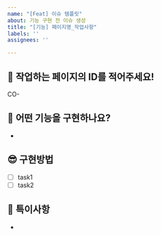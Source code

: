 ```yaml
---
name: "[Feat] 이슈 템플릿"
about: 기능 구현 전 이슈 생성
title: "[기능] 페이지명_작업사항"
labels: ''
assignees: ''

---
```


## 📝 작업하는 페이지의 ID를 적어주세요!
CO-

## 🧐 어떤 기능을 구현하나요? 
-  

## 😎 구현방법 
- [ ] task1
- [ ] task2 

## 🙂 특이사항 
-
